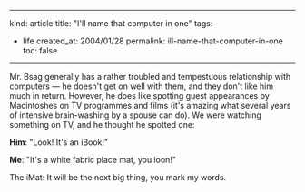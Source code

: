 -----
kind: article
title: "I'll name that computer in one"
tags:
- life
created_at: 2004/01/28
permalink: ill-name-that-computer-in-one
toc: false
-----

<p>Mr. Bsag generally has a rather troubled and tempestuous relationship with computers &mdash; he doesn't get on well with them, and they don't like him much in return. However, he does like spotting guest appearances by Macintoshes on TV programmes and films (it's amazing what several years of intensive brain-washing by a spouse can do). We were watching something on TV, and he thought he spotted one:</p>

<p><strong>Him</strong>: "Look! It's an iBook!"</p>

<p><strong>Me</strong>: "It's a white fabric place mat, you loon!"</p>

<p>The iMat: It will be the next big thing, you mark my words.</p>


